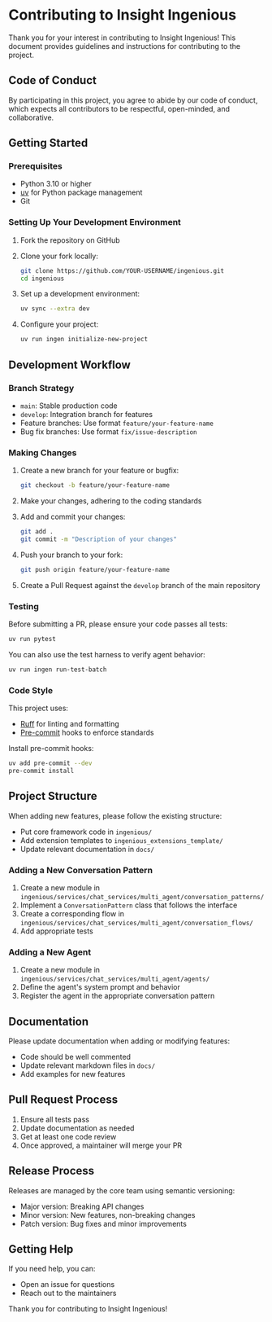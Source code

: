# Contributing to Insight Ingenious

Thank you for your interest in contributing to Insight Ingenious! This document provides guidelines and instructions for contributing to the project.

## Code of Conduct

By participating in this project, you agree to abide by our code of conduct, which expects all contributors to be respectful, open-minded, and collaborative.

## Getting Started

### Prerequisites

- Python 3.10 or higher
- [uv](https://docs.astral.sh/uv/) for Python package management
- Git

### Setting Up Your Development Environment

1. Fork the repository on GitHub
2. Clone your fork locally:
   ```bash
   git clone https://github.com/YOUR-USERNAME/ingenious.git
   cd ingenious
   ```

3. Set up a development environment:
   ```bash
   uv sync --extra dev
   ```

4. Configure your project:
   ```bash
   uv run ingen initialize-new-project
   ```

## Development Workflow

### Branch Strategy

- `main`: Stable production code
- `develop`: Integration branch for features
- Feature branches: Use format `feature/your-feature-name`
- Bug fix branches: Use format `fix/issue-description`

### Making Changes

1. Create a new branch for your feature or bugfix:
   ```bash
   git checkout -b feature/your-feature-name
   ```

2. Make your changes, adhering to the coding standards

3. Add and commit your changes:
   ```bash
   git add .
   git commit -m "Description of your changes"
   ```

4. Push your branch to your fork:
   ```bash
   git push origin feature/your-feature-name
   ```

5. Create a Pull Request against the `develop` branch of the main repository

### Testing

Before submitting a PR, please ensure your code passes all tests:

```bash
uv run pytest
```

You can also use the test harness to verify agent behavior:

```bash
uv run ingen run-test-batch
```

### Code Style

This project uses:
- [Ruff](https://docs.astral.sh/ruff/) for linting and formatting
- [Pre-commit](https://pre-commit.com/) hooks to enforce standards

Install pre-commit hooks:
```bash
uv add pre-commit --dev
pre-commit install
```

## Project Structure

When adding new features, please follow the existing structure:

- Put core framework code in `ingenious/`
- Add extension templates to `ingenious_extensions_template/`
- Update relevant documentation in `docs/`

### Adding a New Conversation Pattern

1. Create a new module in `ingenious/services/chat_services/multi_agent/conversation_patterns/`
2. Implement a `ConversationPattern` class that follows the interface
3. Create a corresponding flow in `ingenious/services/chat_services/multi_agent/conversation_flows/`
4. Add appropriate tests

### Adding a New Agent

1. Create a new module in `ingenious/services/chat_services/multi_agent/agents/`
2. Define the agent's system prompt and behavior
3. Register the agent in the appropriate conversation pattern

## Documentation

Please update documentation when adding or modifying features:

- Code should be well commented
- Update relevant markdown files in `docs/`
- Add examples for new features

## Pull Request Process

1. Ensure all tests pass
2. Update documentation as needed
3. Get at least one code review
4. Once approved, a maintainer will merge your PR

## Release Process

Releases are managed by the core team using semantic versioning:

- Major version: Breaking API changes
- Minor version: New features, non-breaking changes
- Patch version: Bug fixes and minor improvements

## Getting Help

If you need help, you can:
- Open an issue for questions
- Reach out to the maintainers

Thank you for contributing to Insight Ingenious!
